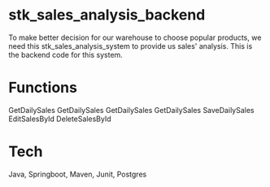 # stk_sales_analysis_backend
To make better decision for our warehouse to choose popular products, we need this stk_sales_analysis_system to provide us sales' analysis. This is the backend code for this system.

# Functions
GetDailySales
GetDailySales
GetDailySales
GetDailySales
SaveDailySales
EditSalesById
DeleteSalesById

# Tech
Java, Springboot, Maven, Junit, Postgres
